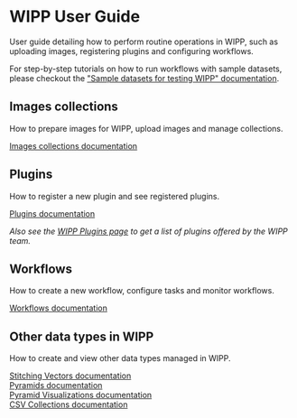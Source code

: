 # WIPP User Guide

User guide detailing how to perform routine operations in WIPP, such as uploading images, registering plugins and configuring workflows.

For step-by-step tutorials on how to run workflows with sample datasets, please checkout the ["Sample datasets for testing WIPP" documentation](../data/README.md).

## Images collections

How to prepare images for WIPP, upload images and manage collections.

[Images collections documentation](image-collections/README.md)

## Plugins

How to register a new plugin and see registered plugins.

[Plugins documentation](plugins/README.md)

*Also see the [WIPP Plugins page](../plugins/README.md) to get a list of plugins offered by the WIPP team.*

## Workflows

How to create a new workflow, configure tasks and monitor workflows.

[Workflows documentation](workflows/README.md)

## Other data types in WIPP

How to create and view other data types managed in WIPP.

[Stitching Vectors documentation](stitching-vectors/README.md)  
[Pyramids documentation](pyramids/README.md)  
[Pyramid Visualizations documentation](pyramid-visualizations/README.md)  
[CSV Collections documentation](csv-collections/README.md)
